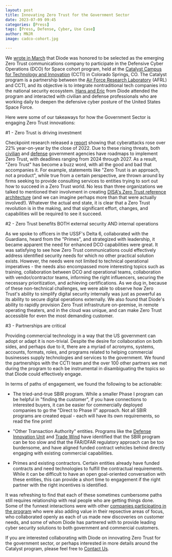 ```yaml
---
layout: post
title: Innovating Zero Trust for the Government Sector 
date: 2023-07-09 09:45
categories: [Press]
tags: [Press, Defense, Cyber, Use Case]
author: MNJR
image: cadco-cohort.jpg

---
```

We [wrote in March](https://diode.io/blog/defensive-cyber-operations) that Diode was honored to be selected as the emerging Zero Trust communications company to participate in the Defensive Cyber Operations (DCO) for Space cohort program, held at the [Catalyst Campus for Technology and Innovation](https://catalystcampus.org/) (CCTI) in Colorado Springs, CO.  The Catalyst program is a partnership between the [Air Force Research Laboratory](https://www.afrl.af.mil/) (AFRL) and CCTI, and its objective is to integrate nontraditional tech companies into the national security ecosystem.  [Hans and Eric](/about) from Diode attended the program and interacted with civilian and defense professionals who are working daily to deepen the defensive cyber posture of the United States Space Force.

Here were some of our takeaways for how the Government Sector is engaging Zero Trust innovations:

#1 - Zero Trust is driving investment

Checkpoint research released a [report](https://blog.checkpoint.com/2023/01/05/38-increase-in-2022-global-cyberattacks/) showing that cyberattacks rose over 22% year-on-year by the close of 2022.  Due to these rising threats, both [civilian](https://www.whitehouse.gov/wp-content/uploads/2022/01/M-22-09.pdf) and [defense](https://dodcio.defense.gov/Portals/0/Documents/Library/DoD-ZTStrategy.pdf) government agencies have roadmaps to implement Zero Trust, with deadlines ranging from 2024 through 2027.  As a result, "Zero Trust" has become a buzz word, with all the good and bad that accompanies it.  For example, statements like "Zero Trust is an approach, not a product", while true from a certain perspective, are thrown around by firms seeking to provide consulting services to entities trying to sort out how to succeed in a Zero Trust world.  No less than three organizations we talked to mentioned their involvment in creating [DISA's Zero Trust reference architecture](https://dodcio.defense.gov/Portals/0/Documents/Library/(U)ZT_RA_v2.0(U)_Sep22.pdf) (and we can imagine perhaps more than that were actually involved!).  Whatever the actual end state, it is clear that a Zero Trust revolution is in the making, and that significant effort, changes, and capabilities will be required to see it succeed.

#2 - Zero Trust benefits BOTH external security AND internal operations

As we spoke to officers in the USSF's Delta 6, collaborated with the Guardians, heard from the "Primes", and strategized with leadership, it became apparent the need for enhanced DCO capabilities were great.  It was satisfying to see how Zero Trust communications could effectively address identified security needs for which no other practical solution exists.  However, the needs were not limited to technical operational imperatives - the needs also encompassed more interesting topics such as training, collaboration between DCO and operational teams, collaboration with vendor/contractor teams, informing the right influencers, securing the necessary prioritization, and achieving certifications.  As we dug in, because of these non-technical challenges, we were able to observe how Zero Trust's ability to simplify digital security internally was just as powerful as its ability to secure digital operations externally.  We also found that Diode's ability to rapidly provision Zero Trust infrastruture on-premise, in remote operating theaters, and in the cloud was unique, and can make Zero Trust accessible for even the most demanding customer.

#3 - Partnerships are critical

Providing commercial technology in a way that the US government can adopt or adapt it is non-trivial.  Despite the desire for collaboration on both sides, and perhaps due to it, there are a myriad of acronyms, systems, accounts, formats, roles, and programs related to helping commercial businesses supply technologies and services to the government.  We found the partnerships with the CCTI team and the over 100 other partners we met during the program to each be instrumental in disambiguating the topics so that Diode could effectively engage.  

In terms of paths of engagement, we found the following to be actionable:

* The tried-and-true SBIR program.  While a smaller Phase I program can be helpful in "finding the customer", if you have connections to interested buyers, it can be easier for commercially deployed companies to go the "Direct to Phase II" approach.  Not all SBIR programs are created equal - each will have its own requirements, so read the fine print!

* "Other Transaction Authority" entities.  Programs like the [Defense Innovation Unit](https://www.diu.mil/) and [Trade Wind](https://www.tradewindai.com) have identified that the SBIR program can be too slow and that the FAR/DFAR regulatory approach can be too burdensome, and have aligned funded contract vehicles behind directly engaging with existing commercial capabilities.

* Primes and existing contractors.  Certain entities already have funded contracts and need technologies to fulfill the contractual requirements.  While it can be difficult to have an open goal-oriented conversation with these entities, this can provide a short time to engagement if the right partner with the right incentives is identified.

It was refreshing to find that each of these sometimes cumbersome paths still requires relationship with real people who are getting things done.  Some of the funnest interactions were with other [companies participating in the program](https://www.globenewswire.com/en/news-release/2023/02/17/2610867/0/en/EIGHT-COMPANIES-JOIN-CATALYST-ACCELERATOR-S-DEFENSIVE-CYBER-OPERATIONS-FOR-SPACE-COHORT.html) who were also adding value in their repsective areas of focus, who collaborated openly as each of us made new discoveries on customer needs, and some of whom Diode has partnered with to provide leading cyber security solutions to both government and commercial customers.

If you are interested collaborating with Diode on innovating Zero Trust for the government sector, or perhaps interested in more details around the Catalyst program, please feel free to [Contact Us](https://contactdiode.paperform.co/).
